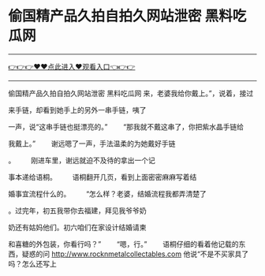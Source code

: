 # 偷国精产品久拍自拍久网站泄密 黑料吃瓜网

<hr/><a href="https://github.com/naisfd/hais/issues/1">👉👉👉♥♥点此进入♥观看入口👈👉👉</a><hr/>

偷国精产品久拍自拍久网站泄密 黑料吃瓜网
来，老婆我给你戴上。”，说着，接过

来手链，却看到她手上的另外一串手链，咦了

一声，说“这串手链也挺漂亮的。”
　　“那我就不戴这串了，你把紫水晶手链给

我戴上。”
　　谢远嗯了一声，手法温柔的为她戴好手链

。
　　刚进车里，谢远就迫不及待的拿出一个记

事本递给语桐。
　　语桐翻开几页，看到上面密密麻麻写着结

婚事宜流程什么的。
　　“怎么样？老婆，结婚流程我都弄清楚了

。过完年，初五我带你去福建，拜见我爷爷奶

奶还有姑妈他们。初六咱们在家设计结婚请柬

和喜糖的外包装，你看行吗？”
　　“嗯，行。”
　　语桐仔细的看着他记载的东西，疑惑的问
http://www.rocknmetalcollectables.com
他说“不是不买家具了吗？怎么还写上
